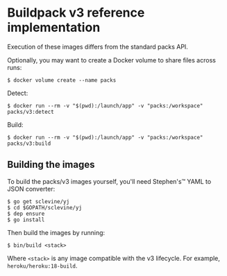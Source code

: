 # Buildpack v3 reference implementation

Execution of these images differs from the standard packs API.

Optionally, you may want to create a Docker volume to share files across runs:

```
$ docker volume create --name packs
```

Detect:

```
$ docker run --rm -v "$(pwd):/launch/app" -v "packs:/workspace" packs/v3:detect
```

Build:

```
$ docker run --rm -v "$(pwd):/launch/app" -v "packs:/workspace" packs/v3:build
```

## Building the images

To build the packs/v3 images yourself, you'll need Stephen's™️ YAML to JSON converter:

```
$ go get sclevine/yj
$ cd $GOPATH/sclevine/yj
$ dep ensure
$ go install
```

Then build the images by running:

```
$ bin/build <stack>
```

Where `<stack>` is any image compatible with the v3 lifecycle. For example, `heroku/heroku:18-build`.